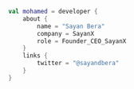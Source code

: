 ```kotlin
val mohamed = developer {
    about {
        name = "Sayan Bera"
        company = SayanX
        role = Founder_CEO_SayanX
    }
    links {
        twitter = "@sayandbera"
    }
}
```

<!---
sayandbera/sayandbera is a ✨ special ✨ repository because its `README.md` (this file) appears on your GitHub profile.
You can click the Preview link to take a look at your changes.
--->
